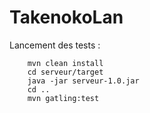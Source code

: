 # TakenokoLan

Lancement des tests :

        mvn clean install
        cd serveur/target
        java -jar serveur-1.0.jar
        cd ..
        mvn gatling:test
        
        
        
 